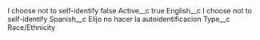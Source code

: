 <?xml version="1.0" encoding="UTF-8"?>
<CustomMetadata xmlns="http://soap.sforce.com/2006/04/metadata" xmlns:xsi="http://www.w3.org/2001/XMLSchema-instance" xmlns:xsd="http://www.w3.org/2001/XMLSchema">
    <label>I choose not to self-identify</label>
    <protected>false</protected>
    <values>
        <field>Active__c</field>
        <value xsi:type="xsd:boolean">true</value>
    </values>
    <values>
        <field>English__c</field>
        <value xsi:type="xsd:string">I choose not to self-identify</value>
    </values>
    <values>
        <field>Spanish__c</field>
        <value xsi:type="xsd:string">Elijo no hacer la autoidentificacion</value>
    </values>
    <values>
        <field>Type__c</field>
        <value xsi:type="xsd:string">Race/Ethnicity</value>
    </values>
</CustomMetadata>
